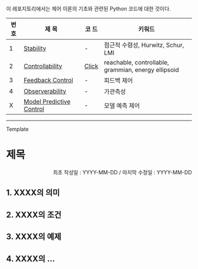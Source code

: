 이 레포지토리에서는 제어 이론의 기초와 관련된 Python 코드에 대한 것이다.

|번 호|제 목|코 드|키워드|
|--|--|--|--|
|1|[Stability](https://github.com/seminarNotes/Control/blob/main/Stability.md)|-|점근적 수렴성, Hurwitz, Schur, LMI|
|2|[Controllability](https://github.com/seminarNotes/Control/blob/main/Controllability.md)|[Click](https://github.com/seminarNotes/Control/blob/main/Controllability/simulation_controllability_gramian.m)|reachable, controllable, grammian, energy ellipsoid|
|3|[Feedback Control](https://github.com/seminarNotes/Control/blob/main/Feedback_Control.md)|-|피드백 제어|
|4|[Observerability](https://github.com/seminarNotes/Control/blob/main/Observerability.md)|-|가관측성|
|X|[Model Predictive Control](https://github.com/seminarNotes/Control/blob/main/Model_Predictive_Control.md)|-|모델 예측 제어|


---
Template

# 제목

<p align="right">
최초 작성일 : YYYY-MM-DD / 마지막 수정일 : YYYY-MM-DD
</p>

## 1. XXXX의 의미
## 2. XXXX의 조건
## 3. XXXX의 예제
## 4. XXXX의 ... 


